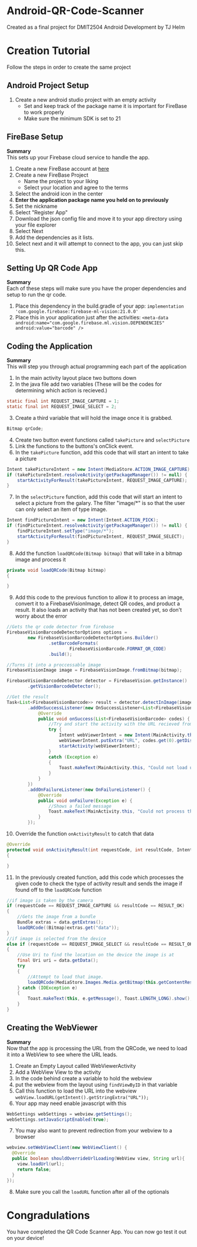 # Android-QR-Code-Scanner
Created as a final project for DMIT2504 Android Development by TJ Helm

# Creation Tutorial
Follow the steps in order to create the same project

## Android Project Setup
1. Create a new android studio project with an empty activity
     - Set and keep track of the package name it is important for FireBase to work properly
     - Make sure the minimum SDK is set to 21

## FireBase Setup
**Summary**  
This sets up your Firebase cloud service to handle the app.
1. Create a new FireBase account at [here](https://firebase.google.com/)
2. Create a new FireBase Project
     - Name the project to your liking
     - Select your location and agree to the terms
3. Select the android icon in the center
4. **Enter the application package name you held on to previously**
5. Set the nickname
6. Select "Register App"
7. Download the json config file and move it to your app directory using your file explorer
8. Select Next
9. Add the dependencies as it lists.
10. Select next and it will attempt to connect to the app, you can just skip this.

## Setting Up QR Code App
**Summary**  
Each of these steps will make sure you have the proper dependencies and setup to run the qr code.
1. Place this dependency in the build.gradle of your app: `implementation 'com.google.firebase:firebase-ml-vision:21.0.0'`
2. Place this in your application just after the activities: `
<meta-data
      android:name="com.google.firebase.ml.vision.DEPENDENCIES"
      android:value="barcode" />
`

## Coding the Application
**Summary**  
This will step you through actual programming each part of the application
1. In the main activity layout place two buttons down
2. In the java file add two variables (These will be the codes for determining which action is recieved.)
```java
static final int REQUEST_IMAGE_CAPTURE = 1;
static final int REQUEST_IMAGE_SELECT = 2;
```
3. Create a third variable that will hold the image once it is grabbed.
```java
Bitmap qrCode;
```
4. Create two button event functions called `takePicture` and `selectPicture`
5. Link the functions to the buttons's onClick event.
6. In the `takePicture` function, add this code that will start an intent to take a picture
```java
Intent takePictureIntent = new Intent(MediaStore.ACTION_IMAGE_CAPTURE);
if (takePictureIntent.resolveActivity(getPackageManager()) != null) {
    startActivityForResult(takePictureIntent, REQUEST_IMAGE_CAPTURE);
}
```
7. In the `selectPicture` function, add this code that will start an intent to select a picture from the galary. 
The filter "image/*" is so that the user can only select an item of type image.
```java
Intent findPictureIntent = new Intent(Intent.ACTION_PICK);
if (findPictureIntent.resolveActivity(getPackageManager()) != null) {
    findPictureIntent.setType("image/*");
    startActivityForResult(findPictureIntent, REQUEST_IMAGE_SELECT);
}
```
8. Add the function `loadQRCode(Bitmap bitmap)` that will take in a bitmap image and process it
```java
private void loadQRCode(Bitmap bitmap)
{

}
```
9. Add this code to the previous function to allow it to process an image, convert it to a FirebaseVisionImage, 
detect QR codes, and product a result. It also loads an activity that has not been created yet, so don't
worry about the error
```java
//Gets the qr code detector from firebase
FirebaseVisionBarcodeDetectorOptions options =
        new FirebaseVisionBarcodeDetectorOptions.Builder()
                .setBarcodeFormats(
                        FirebaseVisionBarcode.FORMAT_QR_CODE)
                .build();

//Turns it into a proccessable image
FirebaseVisionImage image = FirebaseVisionImage.fromBitmap(bitmap);

FirebaseVisionBarcodeDetector detector = FirebaseVision.getInstance()
        .getVisionBarcodeDetector();

//Get the result
Task<List<FirebaseVisionBarcode>> result = detector.detectInImage(image)
        .addOnSuccessListener(new OnSuccessListener<List<FirebaseVisionBarcode>>() {
            @Override
            public void onSuccess(List<FirebaseVisionBarcode> codes) {
                //Try and start the activity with the URL recieved from the qrCode
                try {
                    Intent webViewerIntent = new Intent(MainActivity.this, WebViewerActivity.class);
                    webViewerIntent.putExtra("URL", codes.get(0).getDisplayValue());
                    startActivity(webViewerIntent);
                }
                catch (Exception e)
                {
                    Toast.makeText(MainActivity.this, "Could not load url. Is this QR code invalid?", Toast.LENGTH_LONG).show();
                }
            }
        })
        .addOnFailureListener(new OnFailureListener() {
            @Override
            public void onFailure(Exception e) {
                //Shows a failed message
                Toast.makeText(MainActivity.this, "Could not process the qr code.", Toast.LENGTH_SHORT).show();
            }
        });
```
10. Override the function `onActivityResult` to catch that data
```java
@Override
protected void onActivityResult(int requestCode, int resultCode, Intent data) 
{

}
```
11. In the previously created function, add this code which processes the given code to check the type of activity result 
and sends the image if found off to the `loadQRCode` function
```java
//if image is taken by the camera
if (requestCode == REQUEST_IMAGE_CAPTURE && resultCode == RESULT_OK) 
{
    //Gets the image from a bundle
    Bundle extras = data.getExtras();
    loadQRCode((Bitmap)extras.get("data"));
}
//if image is selected from the device
else if (requestCode == REQUEST_IMAGE_SELECT && resultCode == RESULT_OK)
{
    //Use Uri to find the location on the device the image is at
    final Uri uri = data.getData();
    try
    {
        //Attempt to load that image.
        loadQRCode(MediaStore.Images.Media.getBitmap(this.getContentResolver(), uri));
    } catch (IOException e)
    {
        Toast.makeText(this, e.getMessage(), Toast.LENGTH_LONG).show();
    }
}
```

## Creating the WebViewer
**Summary**  
Now that the app is processing the URL from the QRCode, we need to load it into a WebView to see where the URL leads.
1. Create an Empty Layout called WebViewerActivity
2. Add a WebView View to the activity
3. In the code behind create a variable to hold the webview
4. put the webview from the layout using `findViewByID` in that variable
5. Call this function to load the URL into the webview `webView.loadURL(getIntent().getStringExtra("URL"));`
6. Your app may need enable javascript with this 
```java
WebSettings webSettings = webview.getSettings();
webSettings.setJavaScriptEnabled(true);
```
7. You may also want to prevent redirection from your webview to a browser
```java
webview.setWebViewClient(new WebViewClient() {
  @Override
  public boolean shouldOverrideUrlLoading(WebView view, String url){
    view.loadUrl(url);
    return false;
  }
});
```
8. Make sure you call the `loadURL` function after all of the optionals

# Congradulations
You have completed the QR Code Scanner App. You can now go test it out on your device!
